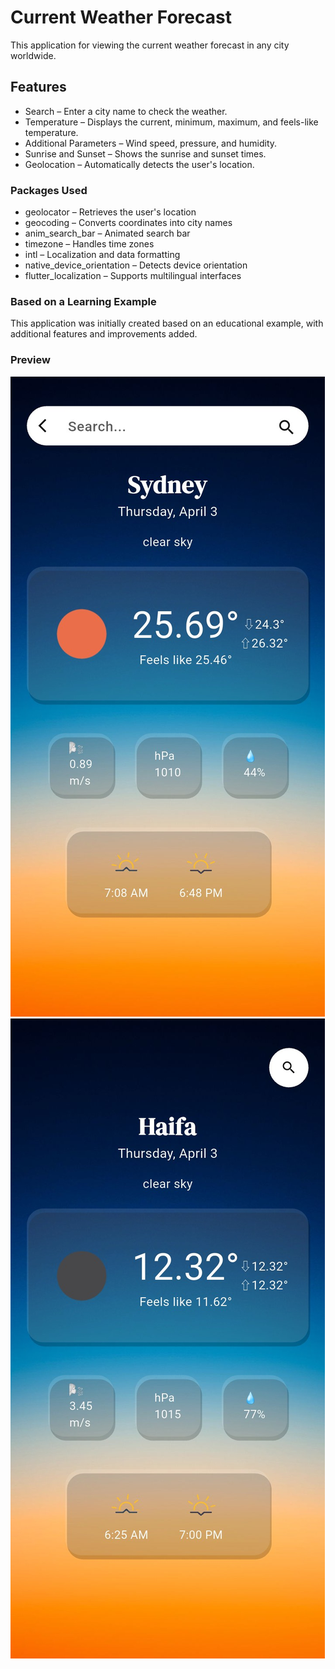 # Current Weather Forecast

This application for viewing the current weather forecast in any city worldwide.

## Features

- Search – Enter a city name to check the weather.  
- Temperature – Displays the current, minimum, maximum, and feels-like temperature.  
- Additional Parameters – Wind speed, pressure, and humidity.  
- Sunrise and Sunset – Shows the sunrise and sunset times.  
- Geolocation – Automatically detects the user's location.

### Packages Used
    
- geolocator – Retrieves the user's location  
- geocoding – Converts coordinates into city names  
- anim_search_bar – Animated search bar  
- timezone – Handles time zones  
- intl – Localization and data formatting  
- native_device_orientation – Detects device orientation  
- flutter_localization – Supports multilingual interfaces  

### Based on a Learning Example  

This application was initially created based on an educational example, with additional features and improvements added.  

### Preview  

<p align="start">
  <img src="assets/images/screen1.jpg" />
  <img src="assets/images/screen2.jpg" />
</p>

